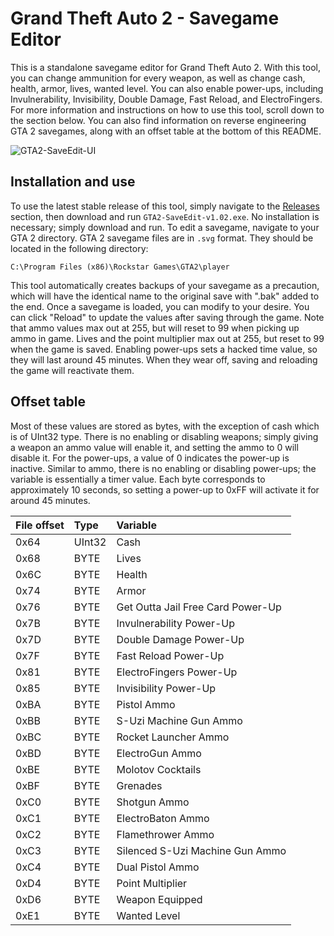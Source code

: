 # Grand Theft Auto 2 - Savegame Editor
This is a standalone savegame editor for Grand Theft Auto 2. With this tool, you can change ammunition for every weapon, as well as
change cash, health, armor, lives, wanted level. You can also enable power-ups, including Invulnerability, Invisibility, Double Damage,
Fast Reload, and ElectroFingers. For more information and instructions on how to use this tool, scroll down to the section below.
You can also find information on reverse engineering GTA 2 savegames, along with an offset table at the bottom of this README.

![GTA2-SaveEdit-UI](https://github.com/JulianOzelRose/GTA2-SaveEdit/assets/95890436/314d21aa-07cc-40ff-8d57-d5b0602b76ea)

## Installation and use
To use the latest stable release of this tool, simply navigate to the [Releases](https://github.com/JulianOzelRose/GTA2-SaveEdit/releases)
section, then download and run `GTA2-SaveEdit-v1.02.exe`. No installation is necessary; simply download and run. To edit a savegame, navigate
to your GTA 2 directory. GTA 2 savegame files are in `.svg` format. They should be located in the following directory: <br>

`C:\Program Files (x86)\Rockstar Games\GTA2\player`<br>

This tool automatically creates backups of your savegame as a precaution, which will have the identical name to the original save with ".bak"
added to the end. Once a savegame is loaded, you can modify to your desire. You can click "Reload" to update the values after saving through the game.
Note that ammo values max out at 255, but will reset to 99 when picking up ammo in game. Lives and the point multiplier max out at 255, but reset to 99
when the game is saved. Enabling power-ups sets a hacked time value, so they will last around 45 minutes. When they wear off, saving and reloading
the game will reactivate them.

## Offset table
Most of these values are stored as bytes, with the exception of cash which is of UInt32 type. There is no enabling or disabling weapons;
simply giving a weapon an ammo value will enable it, and setting the ammo to 0 will disable it. For the power-ups, a value of 0 indicates
the power-up is inactive. Similar to ammo, there is no enabling or disabling power-ups; the variable is essentially a timer value. Each
byte corresponds to approximately 10 seconds, so setting a power-up to 0xFF will activate it for around 45 minutes.

| **File offset**    | **Type**       | **Variable**                      |
| :---               | :---           | :---                              |
| 0x64               | UInt32         | Cash                              |
| 0x68               | BYTE           | Lives                             |
| 0x6C               | BYTE           | Health                            |
| 0x74               | BYTE           | Armor                             |
| 0x76               | BYTE           | Get Outta Jail Free Card Power-Up |
| 0x7B               | BYTE           | Invulnerability Power-Up          |
| 0x7D               | BYTE           | Double Damage Power-Up            |
| 0x7F               | BYTE           | Fast Reload Power-Up              |
| 0x81               | BYTE           | ElectroFingers Power-Up           |
| 0x85               | BYTE           | Invisibility Power-Up             |
| 0xBA               | BYTE           | Pistol Ammo                       |
| 0xBB               | BYTE           | S-Uzi Machine Gun Ammo            |
| 0xBC               | BYTE           | Rocket Launcher Ammo              |
| 0xBD               | BYTE           | ElectroGun Ammo                   |
| 0xBE               | BYTE           | Molotov Cocktails                 |
| 0xBF               | BYTE           | Grenades                          |
| 0xC0               | BYTE           | Shotgun Ammo                      |
| 0xC1               | BYTE           | ElectroBaton Ammo                 |
| 0xC2               | BYTE           | Flamethrower Ammo                 |
| 0xC3               | BYTE           | Silenced S-Uzi Machine Gun Ammo   |
| 0xC4               | BYTE           | Dual Pistol Ammo                  |
| 0xD4               | BYTE           | Point Multiplier                  |
| 0xD6               | BYTE           | Weapon Equipped                   |
| 0xE1               | BYTE           | Wanted Level                      |
